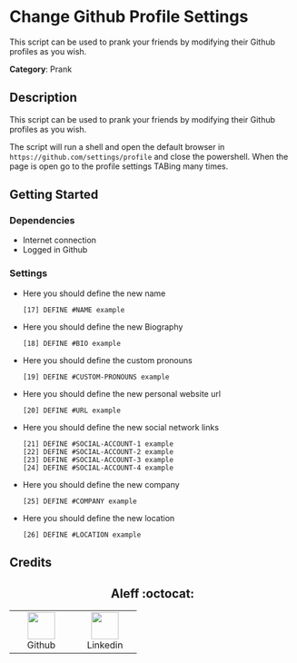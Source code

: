# Change Github Profile Settings

This script can be used to prank your friends by modifying their Github profiles as you wish.

**Category**: Prank

## Description

This script can be used to prank your friends by modifying their Github profiles as you wish.

The script will run a shell and open the default browser in `https://github.com/settings/profile` and close the powershell. When the page is open go to the profile settings TABing many times.

## Getting Started

### Dependencies

* Internet connection
* Logged in Github

### Settings

- Here you should define the new name

    ```DuckyScript
    [17] DEFINE #NAME example
    ```

- Here you should define the new Biography

    ```DuckyScript
    [18] DEFINE #BIO example
    ```

- Here you should define the custom pronouns

    ```DuckyScript
    [19] DEFINE #CUSTOM-PRONOUNS example
    ```

- Here you should define the new personal website url

    ```DuckyScript
    [20] DEFINE #URL example
    ```

- Here you should define the new social network links

    ```DuckyScript
    [21] DEFINE #SOCIAL-ACCOUNT-1 example
    [22] DEFINE #SOCIAL-ACCOUNT-2 example
    [23] DEFINE #SOCIAL-ACCOUNT-3 example
    [24] DEFINE #SOCIAL-ACCOUNT-4 example
    ```

- Here you should define the new company

    ```DuckyScript
    [25] DEFINE #COMPANY example
    ```

- Here you should define the new location

    ```DuckyScript
    [26] DEFINE #LOCATION example
    ```
    
## Credits

<h2 align="center"> Aleff :octocat: </h2>
<div align=center>
<table>
  <tr>
    <td align="center" width="96">
      <a href="https://github.com/aleff-github">
        <img src=https://github.com/aleff-github/aleff-github/blob/main/img/github.png?raw=true width="48" height="48" />
      </a>
      <br>Github
    </td>
    <td align="center" width="96">
      <a href="https://www.linkedin.com/in/alessandro-greco-aka-aleff/">
        <img src=https://github.com/aleff-github/aleff-github/blob/main/img/linkedin.png?raw=true width="48" height="48" />
      </a>
      <br>Linkedin
    </td>
  </tr>
</table>
</div>